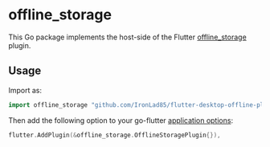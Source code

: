 # offline_storage

This Go package implements the host-side of the Flutter [offline_storage](https://github.com/IronLad85/flutter-desktop-offline-plugin.git) plugin.

## Usage

Import as:

```go
import offline_storage "github.com/IronLad85/flutter-desktop-offline-plugin.git/go"
```

Then add the following option to your go-flutter [application options](https://github.com/go-flutter-desktop/go-flutter/wiki/Plugin-info):

```go
flutter.AddPlugin(&offline_storage.OfflineStoragePlugin{}),
```
